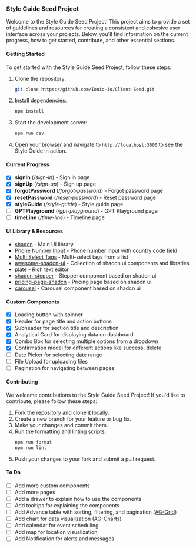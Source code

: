 ### Style Guide Seed Project

Welcome to the Style Guide Seed Project! This project aims to provide a set of guidelines and resources for creating a consistent and cohesive user interface across your projects. Below, you'll find information on the current progress, how to get started, contribute, and other essential sections.

#### Getting Started

To get started with the Style Guide Seed Project, follow these steps:

1. Clone the repository:
   ```bash
   git clone https://github.com/Ionio-io/Client-Seed.git
   ```
2. Install dependencies:
   ```bash
   npm install
   ```
3. Start the development server:
   ```bash
   npm run dev
   ```
4. Open your browser and navigate to `http://localhost:3000` to see the Style Guide in action.

#### Current Progress

- [x] **signIn** (_/sign-in_) - Sign in page
- [x] **signUp** (_/sign-up_) - Sign up page
- [x] **forgotPassword** (_/forgot-password_) - Forgot password page
- [x] **resetPassword** (_/reset-password_) - Reset password page
- [x] **styleGuide** (_/style-guide_) - Style guide page
- [ ] **GPTPlayground** (_/gpt-playground_) - GPT Playground page
- [ ] **timeLine** (_/time-line_) - Timeline page

#### UI Library & Resources

- [shadcn](https://ui.shadcn.com/docs) - Main UI library
- [Phone Number Input](https://react-phone-number-input.github.io/react-phone-number-input/docs/getting-started/overview) - Phone number input with country code field
- [Multi Select Tags](https://shadcnui-expansions.typeart.cc/docs/multiple-selector) - Multi-select tags from a list
- [awesome-shadcn-ui](https://github.com/birobirobiro/awesome-shadcn-ui?tab=readme-ov-files) - Collection of shadcn ui components and libraries
- [plate](https://platejs.org/docs) - Rich text editor
- [shadcn-stepper](https://shadcn-stepper.vercel.app/) - Stepper component based on shadcn ui
- [pricing-page-shadcn](https://pricing-page-shadcn.vercel.app/) - Pricing page based on shadcn ui
- [carousel](https://shadcn-extension.vercel.app/docs/carousel) - Carousel component based on shadcn ui

#### Custom Components

- [x] Loading button with spinner
- [x] Header for page title and action buttons
- [x] Subheader for section title and description
- [x] Analytical Card for displaying data on dashboard
- [x] Combo Box for selecting multiple options from a dropdown
- [x] Confirmation model for different actions like success, delete
- [ ] Date Picker for selecting date range
- [ ] File Upload for uploading files
- [ ] Pagination for navigating between pages

#### Contributing

We welcome contributions to the Style Guide Seed Project! If you'd like to contribute, please follow these steps:

1. Fork the repository and clone it locally.
2. Create a new branch for your feature or bug fix.
3. Make your changes and commit them.
4. Run the formatting and linting scripts:
   ```bash
   npm run format
   npm run lint
   ```
5. Push your changes to your fork and submit a pull request.

#### To Do

- [ ] Add more custom components
- [ ] Add more pages
- [ ] Add a drawer to explain how to use the components
- [ ] Add tooltips for explaining the components
- [ ] Add Advance table with sorting, filtering, and pagination ([AG-Grid](https://www.ag-grid.com/example/))
- [ ] Add chart for data visualization ([AG-Charts](https://charts.ag-grid.com/))
- [ ] Add calendar for event scheduling
- [ ] Add map for location visualization
- [ ] Add Notification for alerts and messages
